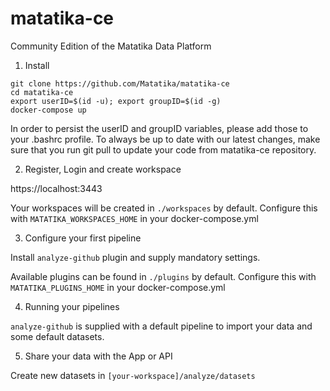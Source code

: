 # matatika-ce
Community Edition of the Matatika Data Platform

1. Install

```
git clone https://github.com/Matatika/matatika-ce
cd matatika-ce
export userID=$(id -u); export groupID=$(id -g)
docker-compose up
```
In order to persist the userID and groupID variables, please add those to your .bashrc profile.
To always be up to date with our latest changes, make sure that you run git pull to update your code from matatika-ce repository.

2. Register, Login and create workspace

https://localhost:3443

Your workspaces will be created in `./workspaces` by default.  Configure this with `MATATIKA_WORKSPACES_HOME` in your docker-compose.yml


3. Configure your first pipeline

Install `analyze-github` plugin and supply mandatory settings.

Available plugins can be found in `./plugins` by default.  Configure this with `MATATIKA_PLUGINS_HOME` in your docker-compose.yml


4. Running your pipelines

`analyze-github` is supplied with a default pipeline to import your data and some default datasets.


5. Share your data with the App or API

Create new datasets in `[your-workspace]/analyze/datasets`
